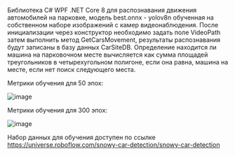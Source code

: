 Библиотека C# WPF .NET Core 8 для распознавания движения автомобилей на парковке, модель best.onnx - yolov8n
обученная на собственном наборе изображений с камер видеонаблюдения. После инициализации через конструктор необходимо задать поле VideoPath
затем выполнить метод GetCarsMovement, результаты распознавания будут записаны в базу данных CarSiteDB. Определение находится ли машина на 
парковочном месте вычисляется как сумма площадей треугольников в четырехугольном полигоне, если она равна, машина на месте, если нет поиск следующего места.

Метрики обучения для 50 эпох:

![image](https://github.com/70Null07/CarsRecognitionLibrary/assets/76547066/0ed4f07d-a57d-4960-905e-8d9c9d9c86fc)

Метрики обучения для 300 эпох:

![image](https://github.com/70Null07/CarsRecognitionLibrary/assets/76547066/cfb2f18d-838e-4dd4-a6aa-f9ba5cefc8aa)

Набор данных для обучения доступен по ссылке https://universe.roboflow.com/snowy-car-detection/snowy-car-detection

